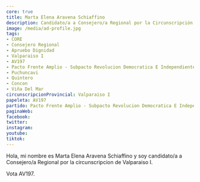```yaml
---
core: true
title: Marta Elena Aravena Schiaffino
description: Candidato/a a Consejero/a Regional por la Circunscripción de Valparaiso I
image: /media/ad-profile.jpg
tags:
- CORE
- Consejero Regional
- Apruebo Dignidad
- Valparaiso I
- AV197
- Pacto Frente Amplio - Subpacto Revolucion Democratica E Independientes - Independientes
- Puchuncavi
- Quintero
- Concon
- Viña Del Mar
circunscripcionProvincial: Valparaiso I
papeleta: AV197
partido: Pacto Frente Amplio - Subpacto Revolucion Democratica E Independientes - Independientes
paginaWeb:
facebook:
twitter:
instagram:
youtube:
tiktok:
---
```

Hola, mi nombre es Marta Elena Aravena Schiaffino y soy candidato/a a Consejero/a Regional por la circunscripcion de Valparaiso I.

Vota AV197.